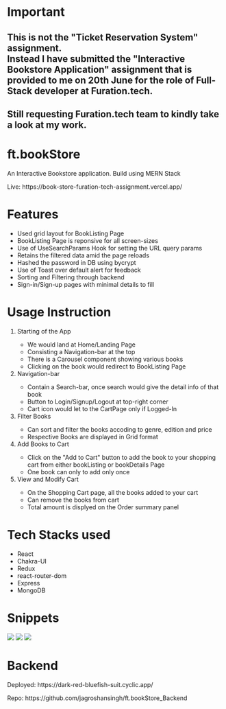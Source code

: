# Important

## This is not the "Ticket Reservation System" assignment. <br/>Instead I have submitted the "Interactive Bookstore Application" assignment that is provided to me on 20th June for the role of Full-Stack developer at Furation.tech.

## Still requesting Furation.tech team to kindly take a look at my work.

# ft.bookStore

<p>An Interactive Bookstore application. Build using MERN Stack</p>
<p>Live: https://book-store-furation-tech-assignment.vercel.app/</p>

# Features

<ul>
    <li>Used grid layout for BookListing Page </li>
    <li>BookListing Page is reponsive for all screen-sizes</li>
    <li>Use of UseSearchParams Hook for setting the URL query params</li>
    <li>Retains the filtered data amid the page reloads</li>
    <li>Hashed the password in DB using bycrypt</li>
    <li>Use of Toast over default alert for feedback</li>
    <li>Sorting and Filtering through backend</li>
    <li>Sign-in/Sign-up pages with minimal details to fill</li>
</ul>

# Usage Instruction

<ol>
<li>Starting of the App</li>
<ul>
<li>We would land at Home/Landing Page</li>
<li>Consisting a Navigation-bar at the top</li>
<li>There is a Carousel component showing various books</li>
<li>Clicking on the book would redirect to BookListing Page</li>
</ul>

<li>Navigation-bar</li>
<ul>
<li>Contain a Search-bar, once search would give the detail info of that book</li>
<li>Button to Login/Signup/Logout at top-right corner</li>
<li>Cart icon would let to the CartPage only if Logged-In</li>
</ul>

<li>Filter Books</li>
<ul>
<li>Can sort and filter the books accoding to genre, edition and price</li>
<li>Respective Books are displayed in Grid format</li>
</ul>
<li>Add Books to Cart</li>
<ul>
<li>Click on the "Add to Cart" button to add the book to your shopping cart from either bookListing or bookDetails Page</li>
<li>One book can only to add only once</li>
</ul>
<li>View and Modify Cart</li>
<ul>
<li>On the Shopping Cart page, all the books added to your cart</li>
<li>Can remove the books from cart</li>
<li>Total amount is displyed on the Order summary panel</li>
</ul>
</ol>

# Tech Stacks used

<ul>
    <li>React</li>
    <li>Chakra-UI</li>
    <li>Redux</li>
    <li>react-router-dom</li>
    <li>Express</li>
    <li>MongoDB</li>
</ul>

# Snippets

<img src="https://github.com/jagroshansingh/BookStore-FurationTech_assignment/blob/master/frontend/public/Snippets/LandingPage.png?raw=true">
<img src="https://github.com/jagroshansingh/BookStore-FurationTech_assignment/blob/master/frontend/public/Snippets/BookListingPage.png?raw=true">
<img src="https://github.com/jagroshansingh/BookStore-FurationTech_assignment/blob/master/frontend/public/Snippets/CartPage.png?raw=true"/>

# Backend

<p>Deployed: https://dark-red-bluefish-suit.cyclic.app/<p>
<p>Repo: https://github.com/jagroshansingh/ft.bookStore_Backend</p>
